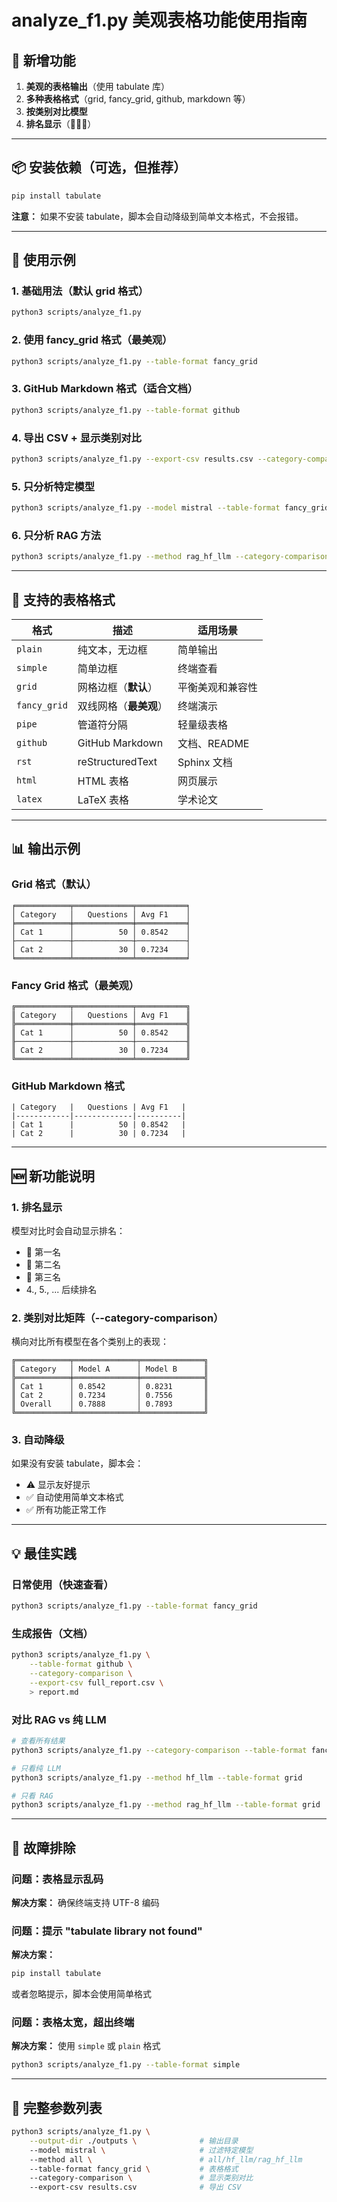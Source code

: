 # analyze_f1.py 美观表格功能使用指南

## 🎨 新增功能

1. **美观的表格输出**（使用 tabulate 库）
2. **多种表格格式**（grid, fancy_grid, github, markdown 等）
3. **按类别对比模型**
4. **排名显示**（🥇🥈🥉）

---

## 📦 安装依赖（可选，但推荐）

```bash
pip install tabulate
```

**注意：** 如果不安装 tabulate，脚本会自动降级到简单文本格式，不会报错。

---

## 🚀 使用示例

### 1. 基础用法（默认 grid 格式）

```bash
python3 scripts/analyze_f1.py
```

### 2. 使用 fancy_grid 格式（最美观）

```bash
python3 scripts/analyze_f1.py --table-format fancy_grid
```

### 3. GitHub Markdown 格式（适合文档）

```bash
python3 scripts/analyze_f1.py --table-format github
```

### 4. 导出 CSV + 显示类别对比

```bash
python3 scripts/analyze_f1.py --export-csv results.csv --category-comparison
```

### 5. 只分析特定模型

```bash
python3 scripts/analyze_f1.py --model mistral --table-format fancy_grid
```

### 6. 只分析 RAG 方法

```bash
python3 scripts/analyze_f1.py --method rag_hf_llm --category-comparison
```

---

## 🎨 支持的表格格式

| 格式 | 描述 | 适用场景 |
|------|------|---------|
| `plain` | 纯文本，无边框 | 简单输出 |
| `simple` | 简单边框 | 终端查看 |
| `grid` | 网格边框（**默认**） | 平衡美观和兼容性 |
| `fancy_grid` | 双线网格（**最美观**） | 终端演示 |
| `pipe` | 管道符分隔 | 轻量级表格 |
| `github` | GitHub Markdown | 文档、README |
| `rst` | reStructuredText | Sphinx 文档 |
| `html` | HTML 表格 | 网页展示 |
| `latex` | LaTeX 表格 | 学术论文 |

---

## 📊 输出示例

### Grid 格式（默认）
```
╒════════════╤═════════════╤═══════════╕
│ Category   │   Questions │ Avg F1    │
╞════════════╪═════════════╪═══════════╡
│ Cat 1      │          50 │ 0.8542    │
├────────────┼─────────────┼───────────┤
│ Cat 2      │          30 │ 0.7234    │
╘════════════╧═════════════╧═══════════╛
```

### Fancy Grid 格式（最美观）
```
╔════════════╤═════════════╤═══════════╗
║ Category   │   Questions │ Avg F1    ║
╠════════════╪═════════════╪═══════════╣
║ Cat 1      │          50 │ 0.8542    ║
╟────────────┼─────────────┼───────────╢
║ Cat 2      │          30 │ 0.7234    ║
╚════════════╧═════════════╧═══════════╝
```

### GitHub Markdown 格式
```
| Category   |   Questions | Avg F1   |
|------------|-------------|----------|
| Cat 1      |          50 | 0.8542   |
| Cat 2      |          30 | 0.7234   |
```

---

## 🆕 新功能说明

### 1. 排名显示
模型对比时会自动显示排名：
- 🥇 第一名
- 🥈 第二名  
- 🥉 第三名
- 4., 5., ... 后续排名

### 2. 类别对比矩阵（--category-comparison）
横向对比所有模型在各个类别上的表现：

```
╔════════════╤══════════════╤══════════════╗
║ Category   │ Model A      │ Model B      ║
╠════════════╪══════════════╪══════════════╣
║ Cat 1      │ 0.8542       │ 0.8231       ║
║ Cat 2      │ 0.7234       │ 0.7556       ║
║ Overall    │ 0.7888       │ 0.7893       ║
╚════════════╧══════════════╧══════════════╝
```

### 3. 自动降级
如果没有安装 tabulate，脚本会：
- ⚠️ 显示友好提示
- ✅ 自动使用简单文本格式
- ✅ 所有功能正常工作

---

## 💡 最佳实践

### 日常使用（快速查看）
```bash
python3 scripts/analyze_f1.py --table-format fancy_grid
```

### 生成报告（文档）
```bash
python3 scripts/analyze_f1.py \
    --table-format github \
    --category-comparison \
    --export-csv full_report.csv \
    > report.md
```

### 对比 RAG vs 纯 LLM
```bash
# 查看所有结果
python3 scripts/analyze_f1.py --category-comparison --table-format fancy_grid

# 只看纯 LLM
python3 scripts/analyze_f1.py --method hf_llm --table-format grid

# 只看 RAG
python3 scripts/analyze_f1.py --method rag_hf_llm --table-format grid
```

---

## 🐛 故障排除

### 问题：表格显示乱码
**解决方案：** 确保终端支持 UTF-8 编码

### 问题：提示 "tabulate library not found"
**解决方案：** 
```bash
pip install tabulate
```
或者忽略提示，脚本会使用简单格式

### 问题：表格太宽，超出终端
**解决方案：** 使用 `simple` 或 `plain` 格式
```bash
python3 scripts/analyze_f1.py --table-format simple
```

---

## 📝 完整参数列表

```bash
python3 scripts/analyze_f1.py \
    --output-dir ./outputs \              # 输出目录
    --model mistral \                     # 过滤特定模型
    --method all \                        # all/hf_llm/rag_hf_llm
    --table-format fancy_grid \           # 表格格式
    --category-comparison \               # 显示类别对比
    --export-csv results.csv              # 导出 CSV
```
